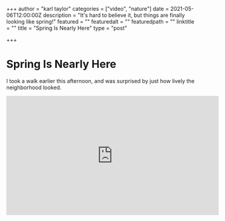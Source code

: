 +++
author = "karl taylor"
categories = ["video", "nature"]
date = 2021-05-06T12:00:00Z
description = "It's hard to believe it, but things are finally looking like spring!"
featured = ""
featuredalt = ""
featuredpath = ""
linktitle = ""
title = "Spring Is Nearly Here"
type = "post"

+++
# Spring Is Nearly Here

I took a walk earlier this afternoon, and was surprised by just how lively the neighborhood looked.


<iframe width="560" height="315" src="https://www.youtube.com/embed/WWZgfaZQeyw" title="YouTube video player" frameborder="0" allow="accelerometer; autoplay; clipboard-write; encrypted-media; gyroscope; picture-in-picture" allowfullscreen></iframe>